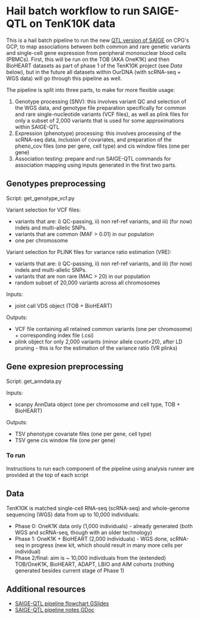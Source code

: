 # Hail batch workflow to run SAIGE-QTL on TenK10K data

This is a hail batch pipeline to run the new [QTL version of SAIGE](https://github.com/weizhou0/qtl) on CPG's GCP, to map associations between both common and rare genetic variants and single-cell gene expression from peripheral mononuclear blood cells (PBMCs).
First, this will be run on the TOB (AKA OneK1K) and then BioHEART datasets as part of phase 1 of the TenK10K project (see *Data* below), but in the future all datasets within OurDNA (with scRNA-seq + WGS data) will go through this pipeline as well.

The pipeline is split into three parts, to make for more flexible usage:

1. Genotype processing (SNV): this involves variant QC and selection of the WGS data, and genotype file preparation specifically for common and rare single-nucleotide variants (VCF files), as well as plink files for only a subset of 2,000 variants that is used for some approximations within SAIGE-QTL
2. Expression (phenotype) processing: this involves processing of the scRNA-seq data, inclusion of covariates, and preparation of the pheno_cov files (one per gene, cell type) and cis window files (one per gene)
4. Association testing: prepare and run SAIGE-QTL commands for association mapping using inputs generated in the first two parts.

## Genotypes preprocessing

Script: get_genotype_vcf.py

Variant selection for VCF files:

* variants that are: i) QC-passing, ii) non ref-ref variants, and iii) (for now) indels and multi-allelic SNPs.
* variants that are common (MAF > 0.01) in our population
* one per chromosome

Variant selection for PLINK files for variance ratio estimation (VRE):

* variants that are: i) QC-passing, ii) non ref-ref variants, and iii) (for now) indels and multi-allelic SNPs.
* variants that are non rare (MAC > 20) in our population
* random subset of 20,000 variants across all chromosomes

Inputs:

* joint call VDS object (TOB + BioHEART)

Outputs:

* VCF file containing all retained common variants (one per chromosome) + corresponding index file (.csi)
* plink object for only 2,000 variants (minor allele count>20), after LD pruning - this is for the estimation of the variance ratio (VR plinks)

## Gene expresion preprocessing

Script: get_anndata.py

Inputs:

* scanpy AnnData object (one per chromosome and cell type, TOB + BioHEART)

Outputs:

* TSV phenotype covariate files (one per gene, cell type)
* TSV gene cis window file (one per gene)

### To run

Instructions to run each component of the pipeline using analysis runner are provided at the top of each script

## Data

TenK10K is matched single-cell RNA-seq (scRNA-seq) and whole-genome sequencing (WGS) data from up to 10,000 individuals:

* Phase 0: OneK1K data only (1,000 individuals) - already generated (both WGS and scRNA-seq, though with an older technology)
* Phase 1: OneK1K + BioHEART (2,000 individuals) - WGS done, scRNA-seq in progress (new kit, which should result in many more cells per individual)
* Phase 2/final: aim is ~ 10,000 individuals from the (extended) TOB/OneK1K, BioHEART, ADAPT, LBIO and AIM cohorts (nothing generated besides current stage of Phase 1)

## Additional resources

* [SAIGE-QTL pipeline flowchart GSlides](https://docs.google.com/presentation/d/1OhNiA6DaP9ZGlAbh8uZuZWzvrrr_QwvJwJ_lVPBZoic/edit#slide=id.g25daf727307_0_102)
* [SAIGE-QTL pipeline notes GDoc](https://docs.google.com/document/d/1t11VafeU1THA4X58keHd5oPVglTYiY3DKC7P05GHCzw/edit)
